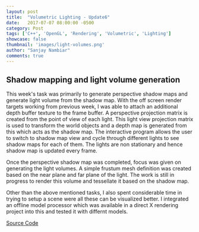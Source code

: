 ```yaml
---
layout: post
title:  "Volumetric Lighting - Update6"
date:   2017-07-07 08:00:00 -0500
category: Post
tags: ['C++', 'OpenGL', 'Rendering', 'Volumetric', 'Lighting']
showcase: false
thumbnail: 'images/light-volumes.png'
author: "Sanjay Nambiar"
comments: true
---
```


## Shadow mapping and light volume generation

This week's task was primarily to generate perspective shadow maps and generate light volume from the shadow map. With the off screen render targets
working from previous week, I was able to attach an additional depth buffer texture to the frame buffer. A perspective projection matrix is created
from the point of view of each light. This light view projection matrix is used to transform the world objects and a depth map is generated from this which
acts as the shadow map. The interactive program allows the user to switch to shadow map view and cycle through different lights to see shadow maps for each
of them. The lights are non stationary and hence shadow map is updated every frame.

Once the perspective shadow map was completed, focus was given on generating the light volumes. A simple frustum mesh definition was created based on the near
plane and far plane of the light. The work is still in progress to render this volume and tessellate it based on the shadow map.

Other than the above mentioned tasks, I also spent considerable time in trying to setup a scene were all these can be visualized better. I integrated an offline
model processor which was available in a direct X rendering project into this and tested it with differnt models.

[Source Code](https://github.com/sanjay-nambiar/VolumetricLighting)
